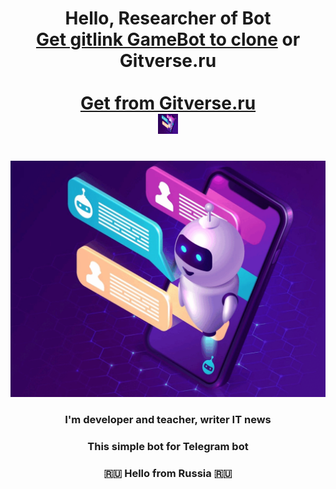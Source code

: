 <h1 align="center">Hello, Researcher of Bot <br><a href="https://github.com/yibibyte/GameBot.git" target="_blank">Get gitlink GameBot to clone</a> or Gitverse.ru <br><a href="https://gitverse.ru/sc/iluser/GameBot.git" target="_blank"><br>Get from Gitverse.ru</a> 
<br><img src="https://github.com/yibibyte/GameBot/blob/master/bot.jpg" width="32" height="32" "/></h1>
<br><img src="https://github.com/yibibyte/GameBot/blob/master/icon_bot.gif" alt="Telegram Бот">
<h3 align="center">I'm developer and teacher, writer IT news </h3>
<h3 align="center">This simple bot for Telegram bot</h3>
<h3 align="center">🇷🇺 Hello from Russia 🇷🇺</h3>

